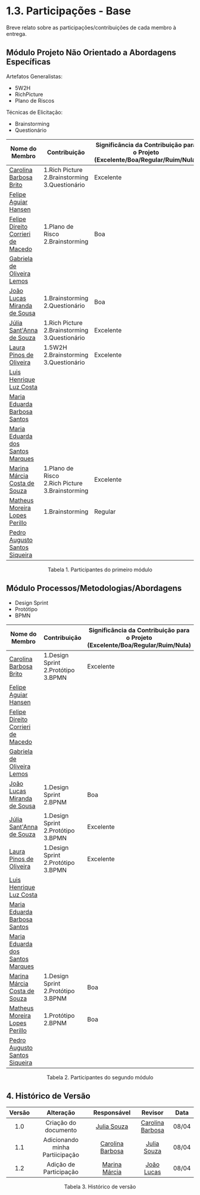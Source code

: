 # 1.3. Participações - Base

Breve relato sobre as participações/contribuições de cada membro à entrega.

## Módulo Projeto Não Orientado a Abordagens Específicas

Artefatos Generalistas:

- 5W2H
- RichPicture
- Plano de Riscos

Técnicas de Elicitação:

- Brainstorming
- Questionário

| Nome do Membro                                                         | Contribuição                                             | Significância da Contribuição para o Projeto (Excelente/Boa/Regular/Ruim/Nula) |
| ---------------------------------------------------------------------- | -------------------------------------------------------- | ------------------------------------------------------------------------------ |
| [Carolina Barbosa Brito](https://github.com/CarolinaBarb)              | 1.Rich Picture <br> 2.Brainstorming </br> 3.Questionário | Excelente                                                                      |
| [Felipe Aguiar Hansen](https://github.com/fhansen98)                   |                                                          |                                                                                |
| [Felipe Direito Corrieri de Macedo](https://github.com/FelipeDireito)  |       1.Plano de Risco <br> 2.Brainstorming                                                 |          Boa                                                                      |
| [Gabriela de Oliveira Lemos](https://github.com/heylisten64)           |                                                          |                                                                                |
| [João Lucas Miranda de Sousa](https://github.com/Jlmsousa)             | 1.Brainstorming <br> 2.Questionário | Boa                                                                     |                                                          |                                                                                |
| [Júlia Sant'Anna de Souza](https://github.com/JuliaSSouza)             | 1.Rich Picture <br> 2.Brainstorming </br> 3.Questionário | Excelente                                                                      |
| [Laura Pinos de Oliveira ](https://github.com/laurapinos)              | 1.5W2H <br> 2.Brainstorming </br> 3.Questionário        |  Excelente                                                                              |
| [Luis Henrique Luz Costa ](https://github.com/luishenrrique)           |                                                          |                                                                                |
| [Maria Eduarda Barbosa Santos ](https://github.com/Madu01)             |                                                          |                                                                                |
| [Maria Eduarda dos Santos Marques](https://github.com/EduardaSMarques) |                                                          |                                                                                |
| [Marina Márcia Costa de Souza](https://github.com/The-Boss-Nina)       |  1.Plano de Risco <br> 2.Rich Picture </br> 3.Brainstorming | Excelente                                                                                                                          |                                                                                |
| [Matheus Moreira Lopes Perillo](https://github.com/MatheusPerillo)     | 1.Brainstorming                                            | Regular                                                                        |
| [Pedro Augusto Santos Siqueira](https://github.com/PedroSiq)           |                                                          |                                                                                |

<p align="center">Tabela 1. Participantes do primeiro módulo</p>

## Módulo Processos/Metodologias/Abordagens

- Design Sprint
- Protótipo
- BPMN

| Nome do Membro                                                         | Contribuição             | Significância da Contribuição para o Projeto (Excelente/Boa/Regular/Ruim/Nula) |
| ---------------------------------------------------------------------- | ------------------------ | ------------------------------------------------------------------------------ |
| [Carolina Barbosa Brito](https://github.com/CarolinaBarb)              |          1.Design Sprint <br> 2.Protótipo </br> 3.BPMN               |        Excelente                                                                        |
| [Felipe Aguiar Hansen](https://github.com/fhansen98)                   |                          |                                                                                |
| [Felipe Direito Corrieri de Macedo](https://github.com/FelipeDireito)  |                          |                                                                                |
| [Gabriela de Oliveira Lemos](https://github.com/heylisten64)           |                          |                                                                                |
| [João Lucas Miranda de Sousa](https://github.com/Jlmsousa)             | 1.Design Sprint <br> 2.BPNM | Boa                            |                                     
| [Júlia Sant'Anna de Souza](https://github.com/JuliaSSouza)             | 1.Design Sprint <br> 2.Protótipo </br> 3.BPMN                   |   Excelente                        |                                                                                |
| [Laura Pinos de Oliveira ](https://github.com/laurapinos)              | 1.Design Sprint <br> 2.Protótipo </br> 3.BPMN     |   Excelente                                                               |
| [Luis Henrique Luz Costa ](https://github.com/luishenrrique)           |                          |                                                                                |
| [Maria Eduarda Barbosa Santos ](https://github.com/Madu01)             |                          |                                                                                |
| [Maria Eduarda dos Santos Marques](https://github.com/EduardaSMarques) |                          |                                                                                |
| [Marina Márcia Costa de Souza](https://github.com/The-Boss-Nina)       | 1.Design Sprint <br> 2.Protótipo </br> 3.BPNM | Boa                                  |   
| [Matheus Moreira Lopes Perillo](https://github.com/MatheusPerillo)     | 1.Protótipo <br> 2.BPNM | Boa                                                                            |
| [Pedro Augusto Santos Siqueira](https://github.com/PedroSiq)           |                          |                                                                                |

<p align="center">Tabela 2. Participantes do segundo módulo</p>

## 4. Histórico de Versão

| Versão |      Alteração       |                Responsável                 |    Revisor    | Data  |
| :----: | :------------------: | :----------------------------------------: | :-----------: | :---: | 
| 1.0    | Criação do documento | [Julia Souza](https://github.com/JuliaSSouza) | [Carolina Barbosa](https://github.com/CarolinaBarb)|08/04|
|1.1| Adicionando minha Partiicipação|[Carolina Barbosa](https://github.com/CarolinaBarb)|[Julia Souza](https://github.com/JuliaSSouza) | 08/04|
|1.2| Adição de Participação|[Marina Márcia](https://github.com/The-Boss-Nina)|[João Lucas](https://github.com/Jlmsousa) | 08/04|

<p align="center">Tabela 3. Histórico de versão </p>
